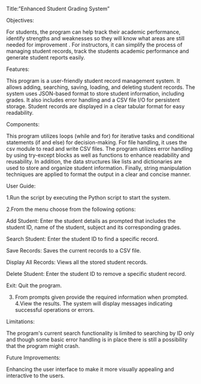 Title:”Enhanced Student Grading System”

Objectives:

For students, the program can help track their academic performance, identify strengths and weaknesses so they will know what areas are still needed for improvement . For instructors, it can simplify the process of managing student records, track the students academic performance and  generate student  reports easily.

Features:

This program is  a user-friendly student record management system. It allows adding, searching, saving, loading, and deleting student records. The system uses JSON-based format to store student information, including grades. It also includes error handling  and a CSV file I/O for persistent storage. Student records are displayed in a clear tabular format for easy readability.

Components:

This program  utilizes loops (while and for) for iterative tasks and conditional statements (if and else) for decision-making. For file handling, it uses the csv module to read and write CSV files. The program utilizes error handling by  using try-except blocks as well as functions to enhance readability and reusability. In addition, the data structures like lists and dictionaries are used to store and organize student information. Finally, string manipulation techniques are applied to format the output in a clear and concise manner.

User Guide:

1.Run the script by executing  the Python script to start the system.

2.From the menu choose from the following options:

Add Student: Enter the student details  as prompted that includes the student ID, name of the student, subject and its corresponding grades.

Search Student: Enter the student ID to find a specific record.

Save Records: Saves the current records to a CSV file.

Display All Records: Views all the stored student records.

Delete Student: Enter the student ID to remove a  specific student record.

Exit: Quit  the program.

3. From prompts given provide the required information when prompted.
4.View the results. The system will display messages indicating successful operations or errors.

Limitations:

The program's  current search functionality is limited to searching by ID only and though some basic error handling is in place there is still a possibility that the program might  crash.

Future Improvements:

​​Enhancing the user interface to make it more visually appealing and interactive to the users.
